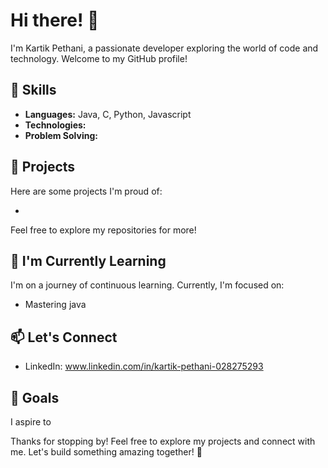 # Hi there! 👋

I'm Kartik Pethani, a passionate developer exploring the world of code and technology. Welcome to my GitHub profile!

## 🔧 Skills

- **Languages:** Java, C, Python, Javascript 
- **Technologies:** 
- **Problem Solving:**

## 🚀 Projects

Here are some projects I'm proud of:


- 
Feel free to explore my repositories for more!

## 🌱 I'm Currently Learning

I'm on a journey of continuous learning. Currently, I'm focused on:

- Mastering java

## 📫 Let's Connect

- LinkedIn: www.linkedin.com/in/kartik-pethani-028275293

## 🎯 Goals

I aspire to 


Thanks for stopping by! Feel free to explore my projects and connect with me. Let's build something amazing together! 🚀
